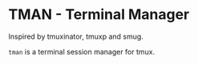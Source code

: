 # TMAN - Terminal Manager

Inspired by tmuxinator, tmuxp and smug.

`tman` is a terminal session manager for tmux.
